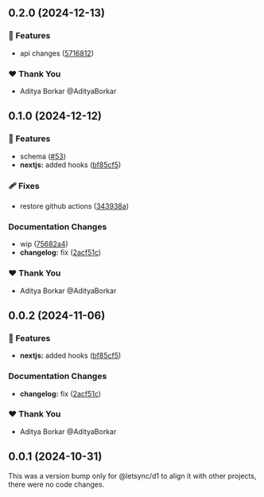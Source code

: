 ## 0.2.0 (2024-12-13)

### 🚀 Features

- api changes ([5716812](https://github.com/AdityaBorkar/letsync/commit/5716812))

### ❤️ Thank You

- Aditya Borkar @AdityaBorkar

## 0.1.0 (2024-12-12)

### 🚀 Features

- schema ([#53](https://github.com/AdityaBorkar/letsync/pull/53))
- **nextjs:** added hooks ([bf85cf5](https://github.com/AdityaBorkar/letsync/commit/bf85cf5))

### 🩹 Fixes

- restore github actions ([343938a](https://github.com/AdityaBorkar/letsync/commit/343938a))

### Documentation Changes

- wip ([75682a4](https://github.com/AdityaBorkar/letsync/commit/75682a4))
- **changelog:** fix ([2acf51c](https://github.com/AdityaBorkar/letsync/commit/2acf51c))

### ❤️ Thank You

- Aditya Borkar @AdityaBorkar

## 0.0.2 (2024-11-06)

### 🚀 Features

- **nextjs:** added hooks ([bf85cf5](https://github.com/AdityaBorkar/letsync/commit/bf85cf5))

### Documentation Changes

- **changelog:** fix ([2acf51c](https://github.com/AdityaBorkar/letsync/commit/2acf51c))

### ❤️  Thank You

- Aditya Borkar @AdityaBorkar

## 0.0.1 (2024-10-31)

This was a version bump only for @letsync/d1 to align it with other projects, there were no code changes.
